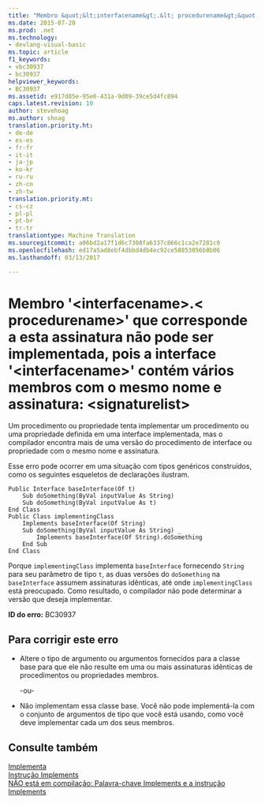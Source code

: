 ```yaml
---
title: "Membro &quot;&lt;interfacename&gt;.&lt; procedurename&gt;&quot; que corresponde a esta assinatura não pode ser implementada, pois a interface &quot;&lt;interfacename&gt;&quot; contém vários membros com o mesmo nome e assinatura: &lt;signaturelist&gt; | Documentos do Microsoft"
ms.date: 2015-07-20
ms.prod: .net
ms.technology:
- devlang-visual-basic
ms.topic: article
f1_keywords:
- vbc30937
- bc30937
helpviewer_keywords:
- BC30937
ms.assetid: e917d85e-95e0-431a-9d09-39ce5d4fc894
caps.latest.revision: 10
author: stevehoag
ms.author: shoag
translation.priority.ht:
- de-de
- es-es
- fr-fr
- it-it
- ja-jp
- ko-kr
- ru-ru
- zh-cn
- zh-tw
translation.priority.mt:
- cs-cz
- pl-pl
- pt-br
- tr-tr
translationtype: Machine Translation
ms.sourcegitcommit: a06bd2a17f1d6c7308fa6337c866c1ca2e7281c0
ms.openlocfilehash: ed17a5ad8ebf4dbbd4db4ec92ce58853056b8b06
ms.lasthandoff: 03/13/2017

---
```

# <a name="member-39ltinterfacenamegtltprocedurenamegt39-that-matches-this-signature-cannot-be-implemented-because-the-interface-39ltinterfacenamegt39-contains-multiple-members-with-this-same-name-and-signature-ltsignaturelistgt"></a>Membro '&lt;interfacename&gt;.&lt; procedurename&gt;' que corresponde a esta assinatura não pode ser implementada, pois a interface '&lt;interfacename&gt;' contém vários membros com o mesmo nome e assinatura: &lt;signaturelist&gt;
Um procedimento ou propriedade tenta implementar um procedimento ou uma propriedade definida em uma interface implementada, mas o compilador encontra mais de uma versão do procedimento de interface ou propriedade com o mesmo nome e assinatura.  
  
 Esse erro pode ocorrer em uma situação com tipos genéricos construídos, como os seguintes esqueletos de declarações ilustram.  
  
```  
Public Interface baseInterface(Of t)  
    Sub doSomething(ByVal inputValue As String)  
    Sub doSomething(ByVal inputValue As t)  
End Class  
Public Class implementingClass  
    Implements baseInterface(Of String)  
    Sub doSomething(ByVal inputValue As String) _  
        Implements baseInterface(Of String).doSomething  
    End Sub  
End Class  
```  
  
 Porque `implementingClass` implementa `baseInterface` fornecendo `String` para seu parâmetro de tipo `t`, as duas versões do `doSomething` na `baseInterface` assumem assinaturas idênticas, até onde `implementingClass` está preocupado. Como resultado, o compilador não pode determinar a versão que deseja implementar.  
  
 **ID do erro:** BC30937  
  
## <a name="to-correct-this-error"></a>Para corrigir este erro  
  
-   Altere o tipo de argumento ou argumentos fornecidos para a classe base para que ele não resulte em uma ou mais assinaturas idênticas de procedimentos ou propriedades membros.  
  
     -ou-  
  
-   Não implementam essa classe base. Você não pode implementá-la com o conjunto de argumentos de tipo que você está usando, como você deve implementar cada um dos seus membros.  
  
## <a name="see-also"></a>Consulte também  
 [Implementa](../../visual-basic/language-reference/statements/implements-clause.md)   
 [Instrução Implements](../../visual-basic/language-reference/statements/implements-statement.md)   
 [NÃO está em compilação: Palavra-chave Implements e a instrução Implements](http://msdn.microsoft.com/en-us/b96560f7-6413-480f-a1e2-f80253bab5be)
